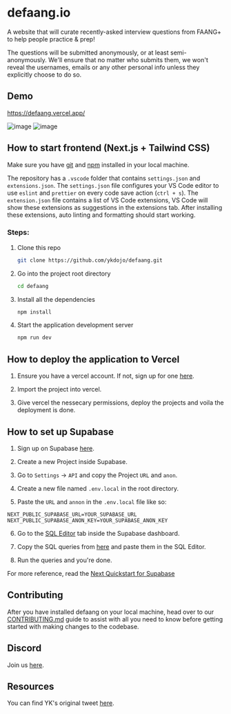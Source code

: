 # defaang.io

A website that will curate recently-asked interview questions from FAANG+ to help people practice &amp; prep!

The questions will be submitted anonymously, or at least semi-anonymously. We'll ensure that no matter who submits them, we won't reveal the usernames, emails or any other personal info unless they explicitly choose to do so.

## Demo

https://defaang.vercel.app/

![image](https://user-images.githubusercontent.com/1811651/190090988-bd062b3d-635b-4ce1-ac15-81d3c9edcb91.png)
![image](https://user-images.githubusercontent.com/1811651/190091032-73164fed-e5d9-4614-a2a1-2c2d144ebbaa.png)

## How to start frontend (Next.js + Tailwind CSS)

Make sure you have [git](https://git-scm.com/) and [npm](https://docs.npmjs.com/cli/init) installed in your local machine.

The repository has a `.vscode` folder that contains `settings.json` and `extensions.json`. The `settings.json` file configures your VS Code editor to use `eslint` and `prettier` on every code save action (`ctrl + s`). The `extension.json` file contains a list of VS Code extensions, VS Code will show these extensions as suggestions in the extensions tab. After installing these extensions, auto linting and formatting should start working.

### Steps:

1. Clone this repo

   ```sh
   git clone https://github.com/ykdojo/defaang.git
   ```

2. Go into the project root directory

   ```sh
   cd defaang
   ```

3. Install all the dependencies

   ```sh
   npm install
   ```

4. Start the application development server

   ```sh
   npm run dev
   ```

## How to deploy the application to Vercel

1. Ensure you have a vercel account. If not, sign up for one [here](https://vercel.com/).

2. Import the project into vercel.

3. Give vercel the nessecary permissions, deploy the projects and voila the deployment is done.

## How to set up Supabase

1. Sign up on Supabase [here](https://supabase.com/).

2. Create a new Project inside Supabase.

3. Go to `Settings` -> `API` and copy the Project `URL` and `anon`.

4. Create a new file named `.env.local` in the root directory.

5. Paste the `URL` and `annon` in the `.env.local` file like so:

```
NEXT_PUBLIC_SUPABASE_URL=YOUR_SUPABASE_URL
NEXT_PUBLIC_SUPABASE_ANON_KEY=YOUR_SUPABASE_ANON_KEY
```

6. Go to the [SQL Editor](https://app.supabase.com/project/_/sql) tab inside the Supabase dashboard.

7. Copy the SQL queries from [here](supabase.sql) and paste them in the SQL Editor.

8. Run the queries and you're done.

For more reference, read the [Next Quickstart for Supabase](https://supabase.com/docs/guides/with-nextjs)


## Contributing

After you have installed defaang on your local machine, head over to our [CONTRIBUTING.md](https://github.com/ykdojo/defaang/blob/main/CONTRIBUTING.md) guide to assist with all you need to know before getting started with making changes to the codebase.

## Discord

Join us [here](https://discord.gg/nNtVfKddDD).

## Resources

You can find YK's original tweet [here](https://twitter.com/ykdojo/status/1557611357251350528).
